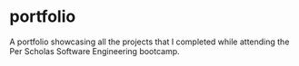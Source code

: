 # portfolio
 
 A portfolio showcasing all the projects that I completed while attending the Per Scholas Software Engineering bootcamp.
